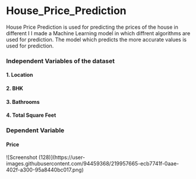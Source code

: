 # House_Price_Prediction
House Price Prediction is used for predicting the prices of the house in different I
I made a Machine Learning model in which diffrent algorithms are used for prediction. The model which predicts the more accurate values is used for prediction.

<h3>Independent Variables of the dataset</h3>
<h4>1. Location</h4>
<h4>2. BHK</h4>
<h4>3. Bathrooms</h4>
<h4>4. Total Square Feet</h4>
<h3>Dependent Variable</h3>
<h4> Price </h4>
![Screenshot (128)](https://user-images.githubusercontent.com/94459368/219957665-ecb7741f-0aae-402f-a300-95a8440bc017.png)
